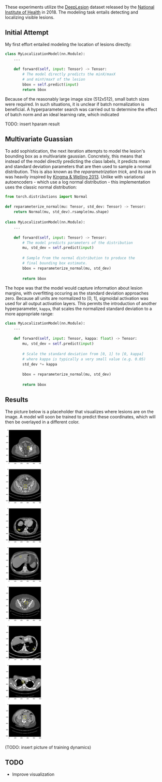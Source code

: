 These experiments utilize the [DeepLesion](https://nihcc.app.box.com/v/DeepLesion) dataset released by the [National Institute of Health](https://www.nih.gov/news-events/news-releases/nih-clinical-center-releases-dataset-32000-ct-images) in 2018. The modeling task entails detecting and localizing visible lesions.

## Initial Attempt
My first effort entailed modeling the location of lesions directly:

```python
class MyLocalizationModel(nn.Module):
    ...

    def forward(self, input: Tensor) -> Tensor:
        # The model directly predicts the minX/maxX
        # and minY/maxY of the lesion
        bbox = self.predict(input)        
        return bbox
```

Because of the reasonably large image size (512x512), small batch sizes were required. In such situations, it is unclear if batch normalization is beneficial. A hyperparameter search was carried out to determine the effect of batch norm and an ideal learning rate, which indicated  

TODO: insert hparam result

## Multivariate Guassian
To add sophistication, the next iteration attempts to model the lesion's bounding box as a multivariate gaussian. Concretely, this means that instead of the model directly predicting the class labels, it predicts mean and standard deviation parameters that are then used to sample a normal distribution. This is also known as the *reparametrization trick*, and its use in was heavily inspired by [Kingma & Welling 2013](https://arxiv.org/abs/1312.6114). Unlike with variational autoencoders - which use a log normal distribution - this implementation uses the classic normal distribution:

```python
from torch.distributions import Normal

def reparameterize_normal(mu: Tensor, std_dev: Tensor) -> Tensor:
    return Normal(mu, std_dev).rsample(mu.shape)

class MyLocalizationModel(nn.Module):
    ...

    def forward(self, input: Tensor) -> Tensor:
        # The model predicts parameters of the distribution
        mu, std_dev = self.predict(input)

        # Sample from the normal distribution to produce the
        # final bounding box estimate.
        bbox = reparameterize_normal(mu, std_dev)
        
        return bbox
```

The hope was that the model would capture information about lesion margins, with overfitting occuring as the standard deviation approaches zero. Because all units are normalized to [0, 1], sigmoidal activation was used for all output activation layers. This permits the introduction of another hyperparameter, `kappa`, that scales the normalized standard deviation to a more appropriate range:

```python
class MyLocalizationModel(nn.Module):
    ...

    def forward(self, input: Tensor, kappa: float) -> Tensor:
        mu, std_dev = self.predict(input)

        # Scale the standard deviation from [0, 1] to [0, kappa]
        # where kappa is typically a very small value (e.g. 0.05)
        std_dev *= kappa

        bbox = reparameterize_normal(mu, std_dev)
        
        return bbox
```

## Results
The picture below is a placeholder that visualizes where lesions are on the image. A model will soon be trained to predict these coordinates, which will then be overlayed in a different color.

![](images/DeepLesion_Basic_localize_lesions_0.png)

(TODO: insert picture of training dynamics)

## TODO
- Improve visualization